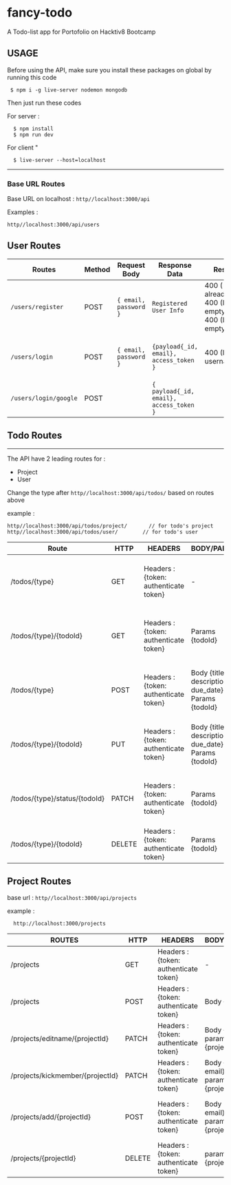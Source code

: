 # fancy-todo

A Todo-list app for Portofolio on Hacktiv8 Bootcamp

## USAGE

Before using the API, make sure you install these packages on global by running this code

```
 $ npm i -g live-server nodemon mongodb
```

Then just run these codes 

For server :
```
  $ npm install
  $ npm run dev
```

For client "
```
  $ live-server --host=localhost
```



---------------------------------------------

### Base URL Routes

Base URL on localhost : `http//localhost:3000/api`

Examples : 
```
http//localhost:3000/api/users
```

## User Routes


| Routes| Method | Request Body | Response Data| Response Error | Description |
|----------------------|--------|-----------------------------|-----------------------------------|--|---------------------------------------------------------------|
| `/users/register`| POST | `{ email, password }` | `Registered User Info` | 400 ( Email is already taken!) <br>400 (Email is empty!) <br>400 (Password is empty!)   |Register with new user info|
| `/users/login` | POST | `{ email, password }`| `{payload{_id, email}, access_token }`| 400 (Invalid username/password) |Login and get an access token and email |
| `/users/login/google` | POST |  | `{ payload{_id, email}, access_token }` | | Sign in with Google|


## Todo Routes
-----

The API have 2 leading routes for : 
+ Project
+ User

Change the type after `http//localhost:3000/api/todos/` based on routes above

example : 

```
http//localhost:3000/api/todos/project/       // for todo's project
http//localhost:3000/api/todos/user/        // for todo's user
```


| Route                   | HTTP   | HEADERS                               | BODY/PARAMS                                              | RESPONSE                                                    | DESCRIPTION                                        | VALIDATION |
|-------------------------|--------|---------------------------------------|----------------------------------------------------------|-------------------------------------------------------------|----------------------------------------------------|------------|
| /todos/{type}                 | GET    | Headers : {token: authenticate token} | -                                                        | [{id, title, description, user, project, status, due_date}] | Get all todos for user or project                  | -          |
| /todos/{type}/{todoId}        | GET    | Headers : {token: authenticate token} | Params {todoId}                                          | {id, title, description, user, project, status, due_date}   | Get one todo for user or project based on `todoId` | -          |
| /todos/{type}                 | POST   | Headers : {token: authenticate token} | Body {title, description, due_date} <br> Params {todoId} | {id, title, description, user, project, status, due_date}   | Create new todo                                    | -          |
| /todos/{type}/{todoId}        | PUT    | Headers : {token: authenticate token} | Body {title, description, due_date} <br> Params {todoId} | {id, title, description, user, project, status, due_date}   | Edit/replace existing todo based on `todoId`       | -          |
| /todos/{type}/status/{todoId} | PATCH  | Headers : {token: authenticate token} | Params {todoId}                                          | {id, title, description, user, project, status, due_date}   | Update status to `true` based on `todoId`          | -          |
| /todos/{type}/{todoId}        | DELETE | Headers : {token: authenticate token} | Params {todoId}                                          | -                                                           | Delete one todos                                   | -          |



## Project Routes

base url : `http//localhost:3000/api/projects`

example : 
```
  http://localhost:3000/projects
```

| ROUTES                           | HTTP   | HEADERS                               | BODY/PARAMS                                   | RESPONSE                     | DESCRIPTION                                        | VALIDATION |
|----------------------------------|--------|---------------------------------------|-----------------------------------------------|------------------------------|----------------------------------------------------|------------|
| /projects                        | GET    | Headers : {token: authenticate token} | -                                             | [{id, members, owner, name}] | get project list                                   | -          |
| /projects                        | POST   | Headers : {token: authenticate token} | Body {name}                                   | {id, members, owner, name}   | create project                                     | -          |
| /projects/editname/{projectId}   | PATCH  | Headers : {token: authenticate token} | Body {name} <br> params {projectId}           | {id, members, owner, name}   | edit project name                                  | Owner only |
| /projects/kickmember/{projectId} | PATCH  | Headers : {token: authenticate token} | Body {user: email} <br> params {projectId}    | {id, members, owner, name}   | kick one member based on user email                | Owner only |
| /projects/add/{projectId}        | POST   | Headers : {token: authenticate token} | Body [{users: email}] <br> params {projectId} | {id, members, owner, name}   | add one or multiple registered user based on email | Owner only |
| /projects/{projectId}            | DELETE | Headers : {token: authenticate token} | params {projectId}                            | -                            | Delete one existing project                        | Owner only |